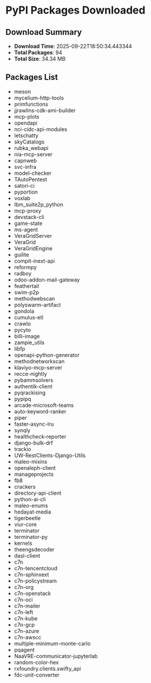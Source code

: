 # PyPI Packages Downloaded

## Download Summary
- **Download Time**: 2025-09-22T18:50:34.443344
- **Total Packages**: 94
- **Total Size**: 34.34 MB

## Packages List
- meson
- mycelium-http-tools
- primfunctions
- jjrawlins-cdk-ami-builder
- mcp-plots
- opendapi
- nci-cidc-api-modules
- letschatty
- skyCatalogs
- rubka_webapi
- nia-mcp-server
- capnweb
- svc-infra
- model-checker
- TAutoPentest
- satori-ci
- pyportion
- voxlab
- lbm_suite2p_python
- mcp-proxy
- devstack-cli
- game-state
- ms-agent
- VeraGridServer
- VeraGrid
- VeraGridEngine
- guilite
- compit-inext-api
- reformpy
- radboy
- odoo-addon-mail-gateway
- feathertail
- swim-p2p
- methodwebscan
- polyswarm-artifact
- gondola
- cumulus-etl
- crawlo
- pycyto
- billi-image
- zampie_utils
- libfp
- openapi-python-generator
- methodnetworkscan
- klaviyo-mcp-server
- recce-nightly
- pybammsolvers
- authentik-client
- pyqrackising
- pypipq
- arcade-microsoft-teams
- auto-keyword-ranker
- piper
- faster-async-lru
- synqly
- healthcheck-reporter
- django-bulk-drf
- trackio
- UW-RestClients-Django-Utils
- maleo-mixins
- openaleph-client
- manageprojects
- fb8
- crackers
- directory-api-client
- python-ai-cli
- maleo-enums
- hedayat-media
- tigerbeetle
- viur-core
- terminator
- terminator-py
- kernels
- theengsdecoder
- dasl-client
- c7n
- c7n-tencentcloud
- c7n-sphinxext
- c7n-policystream
- c7n-org
- c7n-openstack
- c7n-oci
- c7n-mailer
- c7n-left
- c7n-kube
- c7n-gcp
- c7n-azure
- c7n-awscc
- multiple-minimum-monte-carlo
- pqagent
- NaaVRE-communicator-jupyterlab
- random-color-hex
- rxfoundry.clients.swifty_api
- fdc-unit-converter
